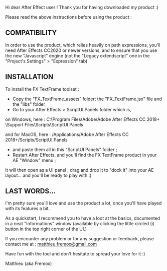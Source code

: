 Hi dear After Effect user !
Thank you for having downloaded my product :)

Please read the above instructions before using the product :

## COMPATIBILITY

In order to use the product, which relies heavily on path expressions,
you'll need After Effects CC2020 or newer versions, and to ensure that you use the new "Javascript" engine (not the "Legacy extendscript" one in the "Project's Settings" > "Expression" tab)

## INSTALLATION

To install the FX TextFrame toolset :

- Copy the "FX_TextFrame_assets" folder; the "FX_TextFrame.jsx" file and the "libs" folder
- Go to your After Effects > ScriptUI Panels folder which is,

on Windows, here :
C:\Program Files\Adobe\Adobe After Effects CC 2018+ \Support Files\Scripts\ScriptUI Panels

and for MacOS, here :
/Applications/Adobe After Effects CC 2018+/Scripts/ScriptUI Panels

- and paste them all in this "ScriptUI Panels" folder ;
- Restart After Effects, and you'll find the FX TextFrame product in your AE "Window" menu ;

It will then open as a UI panel ; drag and drop it to "dock it" into your AE layout...
and you'll be ready to play with :)

## LAST WORDS...

I'm pretty sure you'll love and use the product a lot, once you'll have played with its features a bit.

As a quickstart, I recommend you to have a loot at the basics, documented in a neat "Informations" window
(available by clicking the little circled  (i) button in the top right corner of the UI.)

If you encounter any problem or for any suggestion or feedback, please contact me at :
matthieu.fremox@gmail.com

Have fun with the tool and don't hesitate to spread your love for it :)

Matthieu (aka Fremox)
